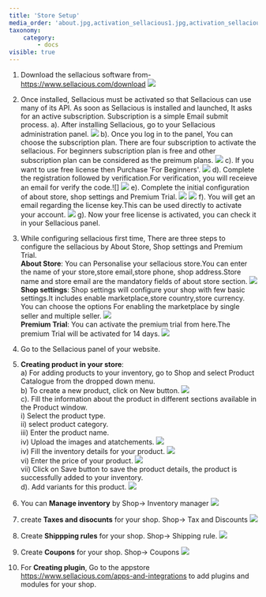 ```yaml
---
title: 'Store Setup'
media_order: 'about.jpg,activation_sellacious1.jpg,activation_sellacious2.jpg,activation_sellacious3.png,activation_sellacious4.png,activation_sellacious5.png,activation_Sellacious10.jpg,coupons.jpg,download2.jpg,license_key.jpg,premium.jpg,store.jpg,verification.jpg,shipping-rule.jpg,activation_sellacious1.png,product_catalogue.jpg,pricing1.jpg,variants.jpg,inventory_manager.jpg,Taxes&Discounts.jpg,Inventory_details.jpg,product.jpg,joomla.jpg,templates.jpg,templates2.jpg,Template_style.png,logo.jpg,save_logo.jpg,template.jpg,Screen Shot 2020-08-14 at 2.50.27 PM.png,Screenshot.png'
taxonomy:
    category:
        - docs
visible: true
---
```


1. Download the sellacious software from-  https://www.sellacious.com/download
![](download2.jpg)
2. Once installed, Sellacious must be activated so that Sellacious can use many of its API. As soon as Sellacious is installed and launched, It asks for an active subscription. Subscription is a simple Email submit process.
a). After installing Sellacious, go to your Sellacious administration panel.
![](Screen%20Shot%202020-08-14%20at%202.50.27%20PM.png)
b). Once you log in to the panel, You can choose the subscription plan. There are four subscription to activate the sellacious. For beginners subscription plan is free and other subscription plan can be considered as the preimum plans.
![](activation_sellacious3.png)
c). If you want to use free license then Purchase 'For Beginners'.
![](activation_sellacious2.jpg)
d). Complete the registration followed by verification.For verification, you will receieve an email for verify the code.![]
![](verification.jpg)
e). Complete the initial configuration of about store, shop settings and Premium Trial.
![](activation_sellacious4.png)
![](activation_sellacious5.png)
f). You will get an email regarding the license key.This can be used directly to activate your account.
![](license_key.jpg)
g). Now your free license is activated, you can check it in your Sellacious panel.
3. While configuring sellacious first time, There are three steps to configure the sellacious by About Store, Shop settings and Premium Trial.
<br>**About Store**: You can Personalise your sellacious store.You can enter the name of your store,store email,store phone, shop address.Store name and store email are the mandatory fields of about store section. 
![](about.jpg)
<br>**Shop settings**: Shop settings will configure your shop with few basic settings.It includes enable marketplace,store country,store currency. You can choose the options For enabling the marketplace by single seller and multiple seller. 
![](store.jpg)
<br>**Premium Trial**: You can activate the premium trial from here.The premium Trial will be activated for 14 days.
![](premium.jpg)
4. Go to the Sellacious panel of your website.
5. **Creating product in your store**:
<br>a) For adding products to your inventory, go to Shop and select Product Catalogue from the dropped down menu.
<br>b) To create a new product, click on New button.
![](product_catalogue.jpg)
<br>c). Fill the information about the product in different sections available in the Product window.
<br>   i) Select the product type.
 <br> ii) select product category.
<br> iii) Enter the product name.
<br>  iv) Upload the images and atatchements.
![](Screenshot.png)
<br> iv) Fill the inventory details for your product.
![](Inventory_details.jpg)
<br> vi) Enter the price of your product.
 ![](pricing1.jpg)
<br> vii) Click on Save button to save the product details, the product is successfully added to your inventory.
<br> d). Add variants for this product.
![](variants.jpg)

6. You can **Manage inventory** by Shop-> Inventory manager
![](inventory_manager.jpg)
7. create **Taxes and disocunts** for your shop. Shop-> Tax and Discounts
![](Taxes&Discounts.jpg)
8. Create **Shippping rules** for your shop. Shop-> Shipping rule.
![](shipping-rule.jpg)
9. Create **Coupons** for your shop. Shop-> Coupons
![](coupons.jpg)
10. For **Creating plugin**, Go to the appstore https://www.sellacious.com/apps-and-integrations to add plugins and modules for your shop.

